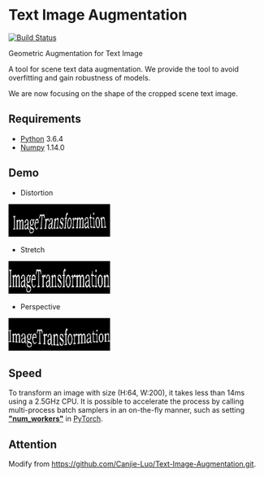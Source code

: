 # Text Image Augmentation

[![Build Status](https://travis-ci.org/Canjie-Luo/Text-Image-Augmentation.svg?branch=master)](https://travis-ci.org/Canjie-Luo/Text-Image-Augmentation)

Geometric Augmentation for Text Image

A tool for scene text data augmentation. We provide the tool to avoid overfitting and gain robustness of models.

We are now focusing on the shape of the cropped scene text image. 

## Requirements

- [Python](https://www.python.org/) 3.6.4
- [Numpy](https://numpy.org/) 1.14.0

## Demo

- Distortion

![](imgs/distort.gif) 

- Stretch

![](imgs/stretch.gif)

- Perspective

![](imgs/perspective.gif)

## Speed

To transform an image with size (H:64, W:200), it takes less than 14ms using a 2.5GHz CPU. It is possible to accelerate the process by calling multi-process batch samplers in an on-the-fly manner, such as setting [**\"num_workers\"**](https://pytorch.org/docs/0.3.1/data.html?highlight=dataset#torch.utils.data.DataLoader) in [PyTorch](https://pytorch.org/docs/0.3.1/data.html?highlight=dataset#torch.utils.data.DataLoader).

## Attention
Modify from https://github.com/Canjie-Luo/Text-Image-Augmentation.git.
